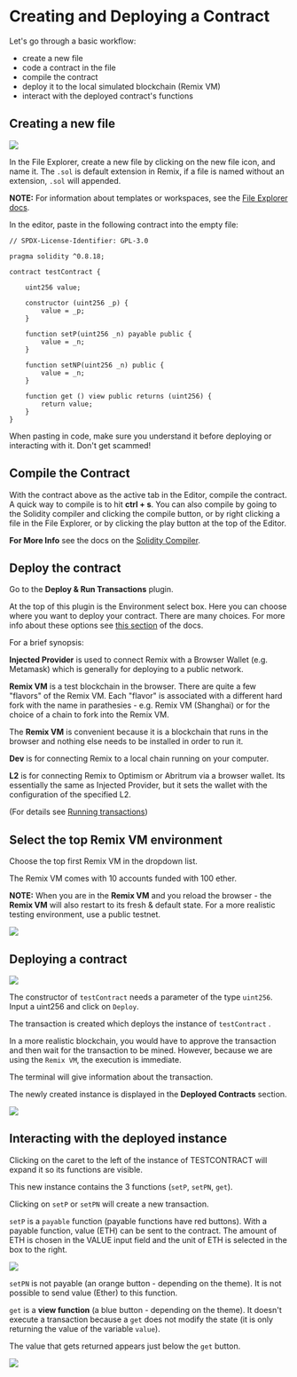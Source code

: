 # Creating and Deploying a Contract

Let's go through a basic workflow:

- create a new file
- code a contract in the file
- compile the contract
- deploy it to the local simulated blockchain (Remix VM)
- interact with the deployed contract's functions

## Creating a new file

![](images/a-file-explorer-new-file2a.png)

In the File Explorer, create a new file by clicking on the new file icon, and name it. The `.sol` is default extension in Remix, if a file is named without an extension, `.sol` will appended.

**NOTE:** For information about templates or workspaces, see the [File Explorer docs](file_explorer.html).

In the editor, paste in the following contract into the empty file:

```Solidity
// SPDX-License-Identifier: GPL-3.0

pragma solidity ^0.8.18;

contract testContract {

    uint256 value;

    constructor (uint256 _p) {
        value = _p;
    }

    function setP(uint256 _n) payable public {
        value = _n;
    }

    function setNP(uint256 _n) public {
        value = _n;
    }

    function get () view public returns (uint256) {
        return value;
    }
}

```

When pasting in code, make sure you understand it before deploying or interacting with it. Don't get scammed!

## Compile the Contract

With the contract above as the active tab in the Editor, compile the contract.  
A quick way to compile is to hit **ctrl + s**. You can also compile by going to the Solidity compiler and clicking the compile button, or by right clicking a file in the File Explorer, or by clicking the play button at the top of the Editor.

**For More Info** see the docs on the [Solidity Compiler](compile.html).

## Deploy the contract

Go to the **Deploy & Run Transactions** plugin.

At the top of this plugin is the Environment select box. Here you can choose where you want to deploy your contract. There are many choices. For more info about these options see [this section](run.html#environment) of the docs.

For a brief synopsis:

**Injected Provider** is used to connect Remix with a Browser Wallet (e.g. Metamask) which is generally for deploying to a public network.

**Remix VM** is a test blockchain in the browser. There are quite a few "flavors" of the Remix VM. Each "flavor" is associated with a different hard fork with the name in parathesies - e.g. Remix VM (Shanghai) or for the choice of a chain to fork into the Remix VM.

The **Remix VM** is convenient because it is a blockchain that runs in the browser and nothing else needs to be installed in order to run it.

**Dev** is for connecting Remix to a local chain running on your computer.

**L2** is for connecting Remix to Optimism or Abritrum via a browser wallet. Its essentially the same as Injected Provider, but it sets the wallet with the configuration of the specified L2.

(For details see [Running transactions](https://remix-ide.readthedocs.io/en/latest/run.html))

## Select the top Remix VM environment

Choose the top first Remix VM in the dropdown list.

The Remix VM comes with 10 accounts funded with 100 ether.

**NOTE:** When you are in the **Remix VM** and you reload the browser - the **Remix VM** will also restart to its fresh & default state. For a more realistic testing environment, use a public testnet.

![](images/a-run-remix-vm-accounts.png)

## Deploying a contract

![](images/a-run-testContract.png)

The constructor of `testContract` needs a parameter of the type `uint256`.
Input a uint256 and click on `Deploy`.

The transaction is created which deploys the instance of `testContract` .

In a more realistic blockchain, you would have to approve the transaction and then wait for the transaction to be mined. However, because we are using the `Remix VM`, the execution is immediate.

The terminal will give information about the transaction.

The newly created instance is displayed in the **Deployed Contracts** section.

![](images/a-remix-vm-instance.png)

## Interacting with the deployed instance

Clicking on the caret to the left of the instance of TESTCONTRACT will expand it so its functions are visible.

This new instance contains the 3 functions (`setP`, `setPN`, `get`).

Clicking on `setP` or `setPN` will create a new transaction.

`setP` is a `payable` function (payable functions have red buttons). With a payable function, value (ETH) can be sent to the contract. The amount of ETH is chosen in the VALUE input field and the unit of ETH is selected in the box to the right.

![](images/a-remix-vm-value.png)

`setPN` is not payable (an orange button - depending on the theme). It is not possible to send value (Ether) to this function.

`get` is a **view function** (a blue button - depending on the theme). It doesn't execute a transaction because a `get` does not modify the state (it is only returning the value of the variable `value`).

The value that gets returned appears just below the `get` button.

![](images/a-remix-vm-view.png)
